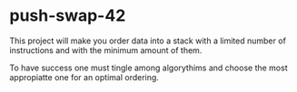 # push-swap-42

This project will make you order data into a stack with a limited number of instructions and with the minimum amount of them. 

To have success one must tingle among algorythims and choose the most appropiatte one for an optimal ordering.



